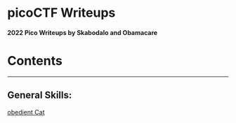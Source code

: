 # **picoCTF Writeups**

#### 2022 Pico Writeups by Skabodalo and Obamacare


# **Contents**

<hr>

## General Skills:

[obedient Cat](https://github.com/Skabodalo/picoCTF_Writeups/blob/main/General_Skills/Obedient_Cat.md)

